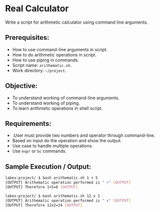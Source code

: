 # Real Calculator

Write a script for arithmetic calculator using command line arguments.

## Prerequisites:

- How to use command-line arguments in script.
- How to do arithmetic operations in script.
- How to use piping in commands.
- Script name: `arithematic.sh`.
- Work directory: `~/project`.

## Objective:

- To understand working of command-line arguments.
- To understand working of piping.
- To learn arithmetic operations in shell script.

## Requirements:

- .User must provide two numbers and operator through command-line.
- Based on input do the operation and show the output.
- Use case to handle multiple operations.
- Use `expr` or `bc` commands.

## Sample Execution / Output:

```bash
labex:project/ $ bash arithematic.sh 1 + 5
[OUTPUT] Arithematic operation performed is " +" [OUTPUT]
[OUTPUT] Therefore 1+5=6 [OUTPUT]
```

```bash
labex:project/ $ bash arithematic.sh 12 x 2
[OUTPUT] Arithematic operation performed is " x" [OUTPUT]
[OUTPUT] Therefore 12x2=24 [OUTPUT]
```

